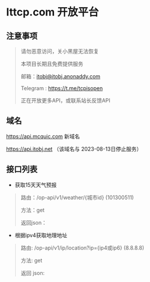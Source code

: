 # Ittcp.com 开放平台

## 注意事项

> 请勿恶意访问，关小黑屋无法恢复
>
> 本项目长期且免费提供服务
> 
> 邮箱：itobj@itobj.anonaddy.com
> 
> Telegram : https://t.me/tcpisopen
>
> 正在开放更多API，或联系站长反馈API

## 域名

https://api.mcquic.com   新域名

https://api.itobj.net   （该域名与	2023-08-13日停止服务）

## 接口列表

- 获取15天天气预报

>
>路由：/op-api/v1/weather/{城市id}  (101300511)
>
>方法：get
>
>返回json：
>
>

- 根据ipv4获取地理地址

>
>路由: /op-api/v1/ip/location?ip={ip4或ip6}   (8.8.8.8)
>
>方法: get
>
>返回 json:
> 
> 

  

